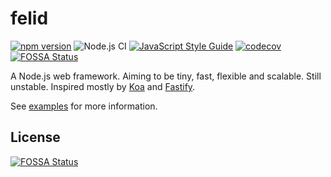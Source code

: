 # felid

[![npm version](https://img.shields.io/npm/v/felid.svg)](https://www.npmjs.com/package/felid)
![Node.js CI](https://github.com/felidjs/felid/workflows/Node.js%20CI/badge.svg)
[![JavaScript Style Guide](https://img.shields.io/badge/code_style-standard-brightgreen.svg)](https://standardjs.com)
[![codecov](https://codecov.io/gh/felidjs/felid/branch/master/graph/badge.svg)](https://codecov.io/gh/felidjs/felid)
[![FOSSA Status](https://app.fossa.com/api/projects/git%2Bgithub.com%2Ffelidjs%2Ffelid.svg?type=shield)](https://app.fossa.com/projects/git%2Bgithub.com%2Ffelidjs%2Ffelid?ref=badge_shield)

A Node.js web framework. Aiming to be tiny, fast, flexible and scalable. Still unstable. Inspired mostly by [Koa](https://github.com/koajs/koa) and [Fastify](https://github.com/fastify/fastify).

See [examples](https://github.com/felidjs/felid/tree/master/examples) for more information.


## License
[![FOSSA Status](https://app.fossa.com/api/projects/git%2Bgithub.com%2Ffelidjs%2Ffelid.svg?type=large)](https://app.fossa.com/projects/git%2Bgithub.com%2Ffelidjs%2Ffelid?ref=badge_large)